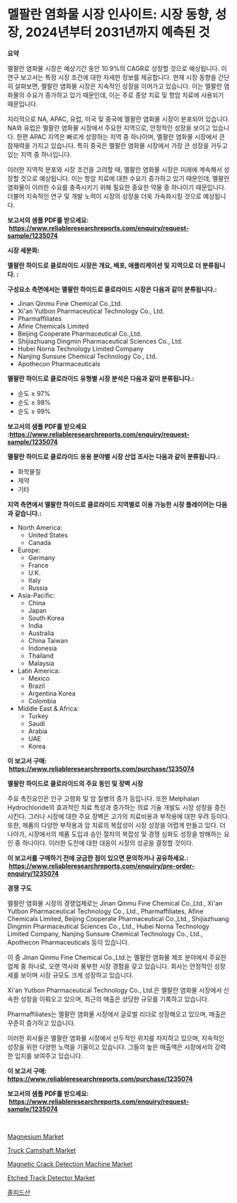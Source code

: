 <p><h1>멜팔란 염화물 시장 인사이트: 시장 동향, 성장, 2024년부터 2031년까지 예측된 것</h1></p><p><strong>요약</strong></p>
<p><p>멜팔란 염화물 시장은 예상기간 동안 10.9%의 CAGR로 성장할 것으로 예상됩니다. 이 연구 보고서는 특정 시장 조건에 대한 자세한 정보를 제공합니다. 현재 시장 동향을 간단히 살펴보면, 멜팔란 염화물 시장은 지속적인 성장을 이어가고 있습니다. 이는 멜팔란 염화물의 수요가 증가하고 있기 때문인데, 이는 주로 종양 치료 및 항암 치료에 사용되기 때문입니다.</p><p>지리적으로 NA, APAC, 유럽, 미국 및 중국에 멜팔란 염화물 시장이 분포되어 있습니다. NA와 유럽은 멜팔란 염화물 시장에서 주요한 지역으로, 안정적인 성장을 보이고 있습니다. 한편 APAC 지역은 빠르게 성장하는 지역 중 하나이며, 멜팔란 염화물 시장에서 큰 잠재력을 가지고 있습니다. 특히 중국은 멜팔란 염화물 시장에서 가장 큰 성장을 거두고 있는 지역 중 하나입니다.</p><p>이러한 지역적 분포와 시장 조건을 고려할 때, 멜팔란 염화물 시장은 미래에 계속해서 성장할 것으로 예상됩니다. 이는 항암 치료에 대한 수요가 증가하고 있기 때문인데, 멜팔란 염화물이 이러한 수요를 충족시키기 위해 필요한 중요한 약물 중 하나이기 때문입니다. 더불어 지속적인 연구 및 개발 노력이 시장의 성장을 더욱 가속화시킬 것으로 예상됩니다.</p></p>
<p><strong>보고서의 샘플 PDF를 받으세요: &nbsp;<a href="https://www.reliableresearchreports.com/enquiry/request-sample/1235074">https://www.reliableresearchreports.com/enquiry/request-sample/1235074</a></strong></p>
<p><strong>시장 세분화:</strong></p>
<p><strong> 멜팔란 하이드로 클로라이드 시장은 개요, 배포, 애플리케이션 및 지역으로 더 분류됩니다. :</strong></p>
<p><strong>구성요소 측면에서는 멜팔란 하이드로 클로라이드 시장은 다음과 같이 분류됩니다.:</strong></p>
<p><ul><li>Jinan Qinmu Fine Chemical Co.,Ltd.</li><li>Xi'an Yutbon Pharmaceutical Technology Co., Ltd.</li><li>Pharmaffiliates</li><li>Afine Chemicals Limited</li><li>Beijing Cooperate Pharmaceutical Co.,Ltd.</li><li>Shijiazhuang Dingmin Pharmaceutical Sciences Co., Ltd.</li><li>Hubei Norna Technology Limited Company</li><li>Nanjing Sunsure Chemical Technology Co., Ltd.</li><li>Apothecon Pharmaceuticals</li></ul></p>
<p><strong> 멜팔란 하이드로 클로라이드 유형별 시장 분석은 다음과 같이 분류됩니다.:</strong></p>
<p><ul><li>순도 ≥ 97%</li><li>순도 ≥ 98%</li><li>순도 ≥ 99%</li></ul></p>
<p><strong>보고서의 샘플 PDF를 받으세요 :<a href="https://www.reliableresearchreports.com/enquiry/request-sample/1235074">https://www.reliableresearchreports.com/enquiry/request-sample/1235074</a></strong></p>
<p><strong> 멜팔란 하이드로 클로라이드 응용 분야별 시장 산업 조사는 다음과 같이 분류됩니다.:</strong></p>
<p><ul><li>화학물질</li><li>제약</li><li>기타</li></ul></p>
<p><strong>지역 측면에서 멜팔란 하이드로 클로라이드 지역별로 이용 가능한 시장 플레이어는 다음과 같습니다.:</strong></p>
<p><ul>
    <li>
        North America:
        <ul>
            <li>United States</li>
            <li>Canada</li>
        </ul>
    </li>
    <li>
        Europe:
        <ul>
            <li>Germany</li>
            <li>France</li>
            <li>U.K.</li>
            <li>Italy</li>
            <li>Russia</li>
        </ul>
    </li>
    <li>
        Asia-Pacific:
        <ul>
            <li>China</li>
            <li>Japan</li>
            <li>South Korea</li>
            <li>India</li>
            <li>Australia</li>
            <li>China Taiwan</li>
            <li>Indonesia</li>
            <li>Thailand</li>
            <li>Malaysia</li>
        </ul>
    </li>
    <li>
        Latin America:
        <ul>
            <li>Mexico</li>
            <li>Brazil</li>
            <li>Argentina Korea</li>
            <li>Colombia</li>
        </ul>
    </li>
    <li>
        Middle East & Africa:
        <ul>
            <li>Turkey</li>
            <li>Saudi</li>
            <li>Arabia</li>
            <li>UAE</li>
            <li>Korea</li>
        </ul>
    </li>
    </ul></p>
<p><strong>이 보고서 구매: &nbsp;<a href="https://www.reliableresearchreports.com/purchase/1235074">https://www.reliableresearchreports.com/purchase/1235074</a></strong></p>
<p><strong>멜팔란 하이드로 클로라이드의 주요 동인 및 장벽 시장</strong></p>
<p><p>주요 촉진요인은 인구 고령화 및 암 질병의 증가 등입니다. 또한 Melphalan Hydrochloride의 효과적인 치료 특성과 증가하는 의료 기술 개발도 시장 성장을 증진시킨다. 그러나 시장에 대한 주요 장벽은 고가의 치료비용과 부작용에 대한 우려 등이다. 또한, 제품의 다양한 부작용과 암 치료의 복잡성이 시장 성장을 어렵게 만들고 있다. 더 나아가, 시장에서의 제품 도입과 승인 절차의 복잡성 및 경쟁 심화도 성장을 방해하는 요인 중 하나이다. 이러한 도전에 대한 대응이 시장의 성공을 결정할 것이다.</p></p>
<p><strong>이 보고서를 구매하기 전에 궁금한 점이 있으면 문의하거나 공유하세요.: &nbsp;<a href="https://www.reliableresearchreports.com/enquiry/pre-order-enquiry/1235074">https://www.reliableresearchreports.com/enquiry/pre-order-enquiry/1235074</a></strong></p>
<p><strong>경쟁 구도</strong></p>
<p><p>멜팔란 염화물 시장의 경쟁업체로는 Jinan Qinmu Fine Chemical Co.,Ltd., Xi'an Yutbon Pharmaceutical Technology Co., Ltd., Pharmaffiliates, Afine Chemicals Limited, Beijing Cooperate Pharmaceutical Co.,Ltd., Shijiazhuang Dingmin Pharmaceutical Sciences Co., Ltd., Hubei Norna Technology Limited Company, Nanjing Sunsure Chemical Technology Co., Ltd., Apothecon Pharmaceuticals 등이 있습니다.</p><p>이 중 Jinan Qinmu Fine Chemical Co.,Ltd.는 멜팔란 염화물 제조 분야에서 주요한 업체 중 하나로, 오랜 역사와 풍부한 시장 경험을 갖고 있습니다. 회사는 안정적인 성장세를 보이며 시장 규모도 크게 성장하고 있습니다. </p><p>Xi'an Yutbon Pharmaceutical Technology Co., Ltd.은 멜팔란 염화물 시장에서 신속한 성장을 이뤄오고 있으며, 최근의 매출은 상당한 규모를 기록하고 있습니다.</p><p>Pharmaffiliates는 멜팔란 염화물 시장에서 글로벌 리더로 성장해오고 있으며, 매출은 꾸준히 증가하고 있습니다.</p><p>이러한 회사들은 멜팔란 염화물 시장에서 선두적인 위치를 차지하고 있으며, 지속적인 성장을 위한 다양한 노력을 기울이고 있습니다. 그들의 높은 매출액은 시장에서의 강력한 입지를 보여주고 있습니다.</p></p>
<p><strong>이 보고서 구매: &nbsp; <a href="https://www.reliableresearchreports.com/purchase/1235074">https://www.reliableresearchreports.com/purchase/1235074</a></strong></p>
<p><strong>보고서의 샘플 PDF를 받으세요: &nbsp;<a href="https://www.reliableresearchreports.com/enquiry/request-sample/1235074">https://www.reliableresearchreports.com/enquiry/request-sample/1235074</a></strong><strong></strong></p>
<p>&nbsp;</p>
<p><p><a href="https://flame-sidecar-702.notion.site/Magnesium-Market-Size-2024-2031-Global-Industrial-Analysis-Key-Geographical-Regions-Market-Share-ac0c8fbf368f4fa5b75da99cecdca3f4">Magnesium Market</a></p><p><a href="https://issuu.com/reportprime-2/docs/truck-camshaft-market-size-2030.pptx">Truck Camshaft Market</a></p><p><a href="https://view.publitas.com/reportprime-1/magnetic-crack-detection-machine-market-size-market-trends-and-growth-outlook-forecasted-for-period-from-2024-to-2031/">Magnetic Crack Detection Machine Market</a></p><p><a href="https://github.com/ashepherd82/Market-Research-Report-List-3/blob/main/etched-track-detector-market.md">Etched Track Detector Market</a></p><p><a href="https://github.com/ZacharyScthmitt4465/Market-Research-Report-List-1/blob/main/385649711908.md">졸피드산</a></p></p>